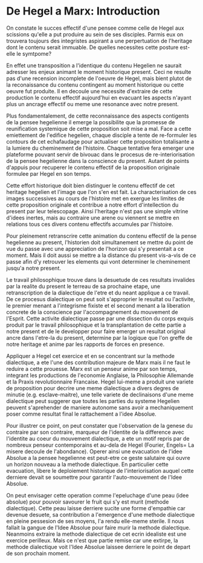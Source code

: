# De Hegel a Marx: Introduction

On constate le succes effectif d'une pensee comme celle de Hegel aux scissions qu'elle a put produire au sein de ses disciples. Parmis eux on trouvera toujours des integristes aspirant a une perpertuation de l'heritage dont le contenu serait immuable. De quelles necessites cette posture est-elle le symtpome?

En effet une transposition a l'identique du contenu Hegelien ne saurait adresser les enjeux animant le moment historique present. Ceci ne resulte pas d'une recension incomplete de l'oeuvre de Hegel, mais bient plutot de la reconaissance du contenu contingent au moment historique ou cette oeuvre fut produite. Il en decoule une necessite d'extraire de cette production le contenu effectif aujourd'hui en evacuant les aspects n'ayant plus un ancrage effectif ou meme une resonance avec notre present.

Plus fondamentalement, de cette reconnaissance des aspects contigents de la pensee hegelienne il emerge la possibilite que la promesse de reunification systemique de cette proposition soit mise a mal. Face a cette emiettement de l'edifice hegelien, chaque disciple a tente de re-formuler les contours de cet echafaudage pour actualiser cette proposition totalisante a la lumiere du cheminement de l'histoire. Chaque tentative fera emerger une plateforme pouvant servir de bivouac dans le procesus de re-interiorisation de la pensee hegelienne dans la conscience du present. Autant de points d'appuis pour recuperer le contenu effectif de la proposition originale formulee par Hegel en son temps.

Cette effort historique doit bien distinguer le contenu effectif de cet heritage hegelien et l'image que l'on s'en est fait. La characterisation de ces images successives au cours de l'histoire met en exergue les limites de cette proposition originale et contribue a notre effort d'intellection du present par leur telescopage. Ainsi l'heritage n'est pas une simple vitrine d'idees inertes, mais au contraire une arene ou viennent se mettre en relations tous ces divers contenu effectifs accumules par l'histoire.

Pour pleinement retranscrire cette animation du contenu effectif de la pense hegelienne au present, l'historien doit simultanement se mettre du point de vue du passe avec une appreciation de l'horizon qui s'y presentait a ce moment. Mais il doit aussi se mettre a la distance du present vis-a-vis de ce passe afin d'y retrouver les elements qui vont determiner le cheminement jusqu'a notre present. 

Le travail philosophique trouve dans la desuetude de ces resultats invalides par la realite du present le terreau de sa prochaine etape, une retranscription de la dialectique de l'etre et du neant applique a ce travail. De ce procesus dialectique on peut soit s'approprier le resultat ou l'activite, le premier menant a l'integrisme fixiste et el second menant a la liberation concrete de la conscience par l'accompagnement du mouvement de l'Esprit. Cette activite dialectique passe par une dissection du corps exquis produit par le travail philosophique et la transplantation de cette partie a notre present et de le developper pour faire emerger un resultat original ancre dans l'etre-la du present, determine par la logique que l'on greffe de notre heritage et anime par les rapports de forces en presence.   

Appliquer a Hegel cet exercice et en se concentrant sur la methode dialectique, a ete l'une des contribution majeure de Marx mais il ne faut le reduire a cette prouesse. Marx est un penseur anime par son temps, integrant les productions de l'economie Anglaise, la Philosophie Allemande et la Praxis revolutionnaire Francaise.
Hegel lui-meme a produit une variete de proposition pour decrire une meme dialectique a divers degres de minutie (e.g. esclave-maitre), une telle variete de declinaisons d'une meme dialectique peut suggerer que toutes les parties du systeme Hegelien peuvent s'aprehender de maniere autonome sans avoir a mechaniquement poser comme resultat final le rattachement a l'idee Absolue.

Pour illustrer ce point, on peut constater que l'observation de la genese du contraire par son contraire, marqueur de l'identite de la difference avec l'identite au coeur du mouvement dialectique, a ete un motif repris par de nombreux penseur contemporains et au-dela de Hegel (Fourier, Engels= La misere decoule de l'abondance). Operer ainsi une evacuation de l'idee Absolue a la pensee hegelienne est peut-etre ce geste salutaire qui ouvre un horizon nouveau a la methode dialectique. En particulier cette evacuation, libere le deploiement historique de l'interiorisation auquel cette derniere devait se soumettre pour garantir l'auto-mouvement de l'Idee Absolue.

On peut envisager cette operation comme l'epeluchage d'une peau (idee absolue) pour pouvoir savourer le fruit qui s'y est murit (methode dialectique). Cette peau laisse derriere sucite une forme d'empathie car devenue desuete, sa contribution a l'emergence d'une methode dialectique en pleine pessesion de ses moyens, l'a rendu elle-meme sterile. Il nous fallait la gangue de l'Idee Absolue pour faire murir la methode dialectique. Neanmoins extraire la methode dialectique de cet ecrin idealiste est une exercice perilleux. Mais ce n'est que partie remise car une extirpe, la methode dialectique voit l'Idee Absolue laissee derriere le point de depart de son prochain moment.
